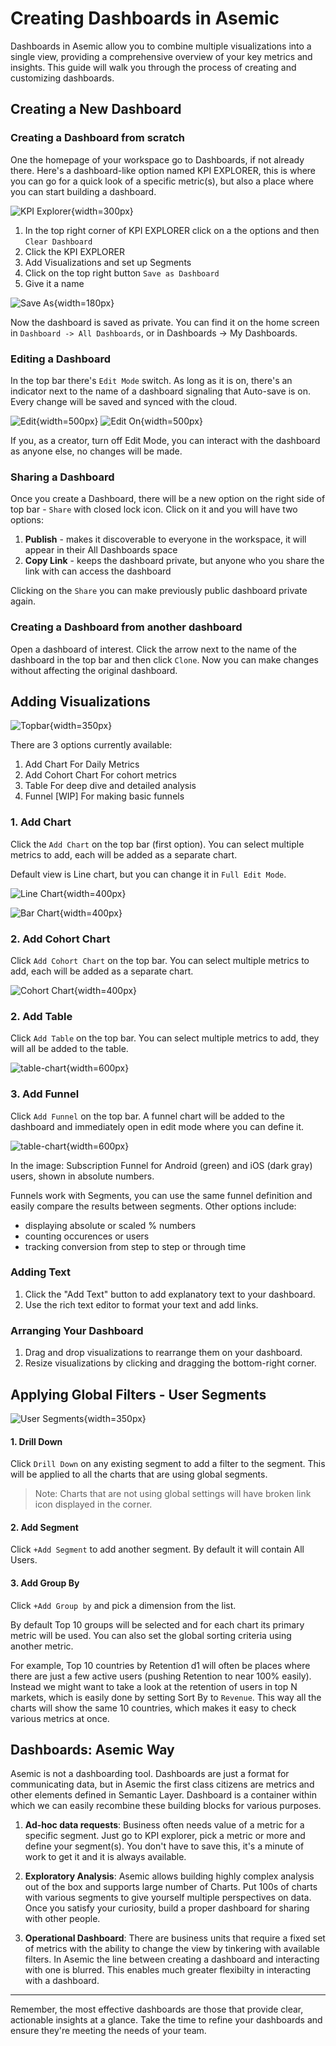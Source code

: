 # Creating Dashboards in Asemic

Dashboards in Asemic allow you to combine multiple visualizations into a single view, providing a comprehensive overview of your key metrics and insights. This guide will walk you through the process of creating and customizing dashboards.

## Creating a New Dashboard

### Creating a Dashboard from scratch

One the homepage of your workspace go to Dashboards, if not already there. Here's a dashboard-like option named KPI EXPLORER, this is where you can go for a quick look of a specific metric(s), but also a place where you can start building a dashboard.

![KPI Explorer](../public/img/kpi-explorer.png){width=300px}

1. In the top right corner of KPI EXPLORER click on a the options and then `Clear Dashboard`
2. Click the KPI EXPLORER
3. Add Visualizations and set up Segments
4. Click on the top right button `Save as Dashboard`
5. Give it a name

![Save As](../public/img/save-as-dashboard.png){width=180px}

Now the dashboard is saved as private. You can find it on the home screen in `Dashboard -> All Dashboards`, or in Dashboards -> My Dashboards.

### Editing a Dashboard

In the top bar there's `Edit Mode` switch. As long as it is on, there's an indicator next to the name of a dashboard signaling that Auto-save is on. Every change will be saved and synced with the cloud.

![Edit](../public/img/edit-switch.png){width=500px}
![Edit On](../public/img/edit-switch-on.png){width=500px}

If you, as a creator, turn off Edit Mode, you can interact with the dashboard as anyone else, no changes will be made.

### Sharing a Dashboard

Once you create a Dashboard, there will be a new option on the right side of top bar - `Share` with closed lock icon. Click on it and you will have two options:
1. __Publish__ - makes it discoverable to everyone in the workspace, it will appear in their All Dashboards space
2. __Copy Link__ - keeps the dashboard private, but anyone who you share the link with can access the dashboard

Clicking on the `Share` you can make previously public dashboard private again.

### Creating a Dashboard from another dashboard

Open a dashboard of interest. Click the arrow next to the name of the dashboard in the top bar and then click `Clone`. Now you can make changes without affecting the original dashboard.

## Adding Visualizations

![Topbar](../public/img/topbar.png){width=350px}

There are 3 options currently available:
1. Add Chart
   For Daily Metrics
2. Add Cohort Chart
   For cohort metrics
3. Table
   For deep dive and detailed analysis
4. Funnel [WIP]
   For making basic funnels

### 1. Add Chart

Click the `Add Chart` on the top bar (first option). You can select multiple metrics to add, each will be added as a separate chart.

Default view is Line chart, but you can change it in `Full Edit Mode`.

![Line Chart](../public/img/line-chart.png){width=400px}

![Bar Chart](../public/img/line-chart.png){width=400px}

### 2. Add Cohort Chart

Click `Add Cohort Chart` on the top bar. You can select multiple metrics to add, each will be added as a separate chart.

![Cohort Chart](../public/img/line-chart.png){width=400px}

### 2. Add Table

Click `Add Table` on the top bar. You can select multiple metrics to add, they will all be added to the table.

![table-chart](../public/img/table-chart.png){width=600px}

### 3. Add Funnel

Click `Add Funnel` on the top bar. A funnel chart will be added to the dashboard and immediately open in edit mode where you can define it.

![table-chart](../public/img/classic-funnels.png){width=600px}

In the image: Subscription Funnel for Android (green) and iOS (dark gray) users, shown in absolute numbers.

Funnels work with Segments, you can use the same funnel definition and easily compare the results between segments. Other options include:
- displaying absolute or scaled % numbers
- counting occurences or users
- tracking conversion from step to step or through time 

### Adding Text

1. Click the "Add Text" button to add explanatory text to your dashboard.
2. Use the rich text editor to format your text and add links.

### Arranging Your Dashboard

1. Drag and drop visualizations to rearrange them on your dashboard.
2. Resize visualizations by clicking and dragging the bottom-right corner.

## Applying Global Filters - User Segments

![User Segments](../public/img/user-segments.png){width=350px}

#### 1. Drill Down

Click `Drill Down` on any existing segment to add a filter to the segment. This will be applied to all the charts that are using global segments.

> Note: Charts that are not using global settings will have broken link icon displayed in the corner.

#### 2. Add Segment

Click `+Add Segment` to add another segment. By default it will contain All Users.

#### 3. Add Group By

Click `+Add Group by` and pick a dimension from the list. 

By default Top 10 groups will be selected and for each chart its primary metric will be used. You can also set the global sorting criteria using another metric.

For example, Top 10 countries by Retention d1 will often be places where there are just a few active users (pushing Retention to near 100% easily). Instead we might want to take a look at the retention of users in top N markets, which is easily done by setting Sort By to `Revenue`. This way all the charts will show the same 10 countries, which makes it easy to check various metrics at once.

## Dashboards: Asemic Way

Asemic is not a dashboarding tool. Dashboards are just a format for communicating data, but in Asemic the first class citizens are metrics and other elements defined in Semantic Layer. Dashboard is a container within which we can easily recombine these building blocks for various purposes.

1. **Ad-hoc data requests**: Business often needs value of a metric for a specific segment. Just go to KPI explorer, pick a metric or more and define your segment(s). You don't have to save this, it's a minute of work to get it and it is always available.

2. **Exploratory Analysis**: Asemic allows building highly complex analysis out of the box and supports large number of Charts. Put 100s of charts with various segments to give yourself multiple perspectives on data. Once you satisfy your curiosity, build a proper dashboard for sharing with other people.

3. **Operational Dashboard**: There are business units that require a fixed set of metrics with the ability to change the view by tinkering with available filters. In Asemic the line between creating a dashboard and interacting with one is blurred. This enables much greater flexibilty in interacting with a dashboard.

---
Remember, the most effective dashboards are those that provide clear, actionable insights at a glance. Take the time to refine your dashboards and ensure they're meeting the needs of your team.

